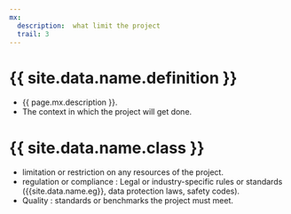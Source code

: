 ```yaml
---
mx:
  description:  what limit the project
  trail: 3
---
```



# {{ site.data.name.definition }}
- {{ page.mx.description }}.
- The context in which the project will get done.

# {{ site.data.name.class }}
- limitation or restriction on any resources of the project.
- regulation or compliance : Legal or industry-specific rules or standards ({{site.data.name.eg}}, data protection laws, safety codes).
- Quality : standards or benchmarks the project must meet.

